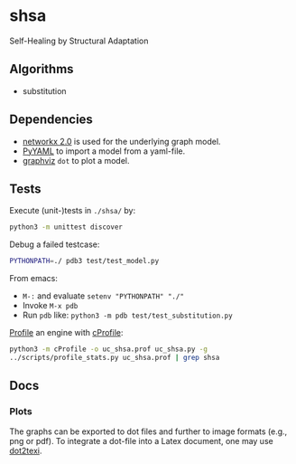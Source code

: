 # shsa
Self-Healing by Structural Adaptation


## Algorithms

* substitution


## Dependencies

* [networkx 2.0](https://networkx.readthedocs.io/en/stable/install.html) is
  used for the underlying graph model.
* [PyYAML](http://pyyaml.org/wiki/PyYAMLDocumentation) to import a model from a
  yaml-file.
* [graphviz](http://www.graphviz.org/) `dot` to plot a model.


## Tests

Execute (unit-)tests in `./shsa/` by:

```bash
python3 -m unittest discover
```

Debug a failed testcase:

```bash
PYTHONPATH=./ pdb3 test/test_model.py
```

From emacs:
* `M-:` and evaluate `setenv "PYTHONPATH" "./"`
* Invoke `M-x pdb`
* Run `pdb` like: `python3 -m pdb test/test_substitution.py`

[Profile](http://www.scipy-lectures.org/advanced/optimizing/) an engine
with [cProfile](https://docs.python.org/3/library/profile.html):

```bash
python3 -m cProfile -o uc_shsa.prof uc_shsa.py -g
../scripts/profile_stats.py uc_shsa.prof | grep shsa
```


## Docs

### Plots

The graphs can be exported to dot files and further to image formats (e.g., png
or pdf). To integrate a dot-file into a Latex document, one may
use [dot2texi](http://www.ctan.org/pkg/dot2texi).
